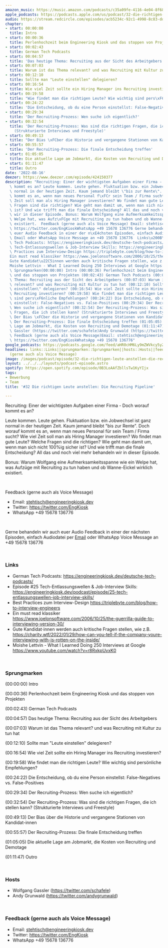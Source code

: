 ```yaml
---
amazon_music: https://music.amazon.com/podcasts/c35a09fe-4116-4e04-8f68-77d61b112e46/episodes/166a84cc-2bb3-4867-8455-afb144aebfaf/engineering-kiosk-32-die-richtigen-leute-anstellen-die-recruiting-pipeline
apple_podcasts: https://podcasts.apple.com/us/podcast/32-die-richtigen-leute-anstellen-die-recruiting-pipeline/id1603082924?i=1000576207101&uo=4
audio: https://stream.redcircle.com/episodes/acb5234c-92c1-4998-8c83-ddb1b16fff38/stream.mp3
chapter:
- start: 00:00:00
  title: Intro
- start: 00:00:36
  title: Perlenhochzeit beim Engineering Kiosk und das stoppen von Projekten
- start: 00:02:43
  title: German Tech Podcasts
- start: 00:04:57
  title: 'Das heutige Thema: Recruiting aus der Sicht des Arbeitgebers'
- start: 00:07:03
  title: Warum ist das Thema relevant? und was Recruiting mit Kultur zu tun hat
- start: 00:12:10
  title: Sollte man "Leute einstellen" delegieren?
- start: 00:16:54
  title: Wie viel Zeit sollte ein Hiring Manager ins Recruiting investieren?
- start: 00:19:58
  title: "Wie findet man die richtigen Leute? Wie wichtig sind pers\xF6nliche Empfehlungen?"
- start: 00:24:22
  title: 'Die Entscheidung, ob du eine Person einstellst: False-Negatives vs. False-Positives'
- start: 00:29:34
  title: 'Der Recruiting-Prozess: Wen suche ich eigentlich?'
- start: 00:32:54
  title: 'Der Recruiting-Prozess: Was sind die richtigen Fragen, die ich stellen kann?
    (Strukturierte Interviews und Freestyle)'
- start: 00:49:13
  title: "Der Bias \xFCber die Historie und vergangene Stationen von Kandidat-innen"
- start: 00:55:57
  title: 'Der Recruiting-Prozess: Die finale Entscheidung treffen'
- start: 01:05:05
  title: Die aktuelle Lage am Jobmarkt, die Kosten von Recruiting und Demotage
- start: 01:11:47
  title: Outro
date: '2022-08-16'
deezer: https://www.deezer.com/episode/424150377
description: "Recruiting: Einer der wichtigsten Aufgaben einer Firma - Doch worauf\
  \ kommt es an? Leute kommen. Leute gehen. Fluktuation bzw. ein Jobwechsel ist ganz\
  \ normal in der heutigen Zeit. Kaum jemand bleibt \"bis zur Rente\". Doch worauf\
  \ kommt es an, wenn man neues Personal f\xFCr sein Team / Firma sucht? Wie viel\
  \ Zeit soll man als Hiring Manager investieren? Wo findet man gute Leute? Welche\
  \ Fragen sind die richtigen? Wie geht man damit um, wenn man sich nicht 100%ig sicher\
  \ ist? Und wie trifft man die finale Entscheidung? All das und noch viel mehr behandeln\
  \ wir in dieser Episode. Bonus: Warum Wolfgang eine Aufmerksamkeitsspanne wie ein\
  \ Welpe hat, was Aufz\xFCge mit Recruiting zu tun haben und ob Wanne-Eickel wirklich\
  \ existiert.  Feedback (gerne auch als Voice Message) Email: stehtisch@engineeringkiosk.devTwitter:\
  \ https://twitter.com/EngKioskWhatsApp +49 15678 136776 Gerne behandeln wir auch\
  \ euer Audio Feedback in einer der n\xE4chsten Episoden, einfach Audiodatei per\
  \ Email oder WhatsApp Voice Message an +49 15678 136776  Links\u200B\u200BGerman\
  \ Tech Podcasts: https://engineeringkiosk.dev/deutsche-tech-podcasts/Episode #25\
  \ Tech-Entlassungswellen & Job-Interview Skills: https://engineeringkiosk.dev/podcast/episode/25-tech-entlassungswellen-job-interview-skills/Best\
  \ Practices zum Interview-Design https://triplebyte.com/blog/how-to-interview-engineers\_\
  Ein must read klassiker https://www.joelonsoftware.com/2006/10/25/the-guerrilla-guide-to-interviewing-version-30/\_\
  Gute Kandidat\u22C5innen werden auch kritische Fragen stellen, wie z.B. https://charity.wtf/2022/01/29/how-can-you-tell-if-the-company-youre-interviewing-with-is-rotten-on-the-inside/\_\
  Moishe Lettvin - What I Learned Doing 250 Interviews at Google https://www.youtube.com/watch?v=r8RxkpUvxK0\_\
  \ Sprungmarken(00:00:00) Intro (00:00:36) Perlenhochzeit beim Engineering Kiosk\
  \ und das stoppen von Projekten (00:02:43) German Tech Podcasts (00:04:57) Das heutige\
  \ Thema: Recruiting aus der Sicht des Arbeitgebers (00:07:03) Warum ist das Thema\
  \ relevant? und was Recruiting mit Kultur zu tun hat (00:12:10) Sollte man \"Leute\
  \ einstellen\" delegieren? (00:16:54) Wie viel Zeit sollte ein Hiring Manager ins\
  \ Recruiting investieren? (00:19:58) Wie findet man die richtigen Leute? Wie wichtig\
  \ sind pers\xF6nliche Empfehlungen? (00:24:22) Die Entscheidung, ob du eine Person\
  \ einstellst: False-Negatives vs. False-Positives (00:29:34) Der Recruiting-Prozess:\
  \ Wen suche ich eigentlich? (00:32:54) Der Recruiting-Prozess: Was sind die richtigen\
  \ Fragen, die ich stellen kann? (Strukturierte Interviews und Freestyle) (00:49:13)\
  \ Der Bias \xFCber die Historie und vergangene Stationen von Kandidat-innen (00:55:57)\
  \ Der Recruiting-Prozess: Die finale Entscheidung treffen (01:05:05) Die aktuelle\
  \ Lage am Jobmarkt, die Kosten von Recruiting und Demotage (01:11:47) Outro  HostsWolfgang\
  \ Gassler (https://twitter.com/schafele)Andy Grunwald (https://twitter.com/andygrunwald)\
  \ Feedback (gerne auch als Voice Message)Email: stehtisch@engineeringkiosk.devTwitter:\
  \ https://twitter.com/EngKioskWhatsApp +49 15678 136776"
google_podcasts: https://podcasts.google.com/feed/aHR0cHM6Ly9mZWVkcy5yZWRjaXJjbGUuY29tLzBlY2ZkZmQ3LWZkYTEtNGMzZC05NTE1LTQ3NjcyN2Y5ZGY1ZQ/episode/MWVmMzEwMWMtMWYzNi00NmQ1LTg1OTQtZWYyZTM5ODFmNWEz?sa=X&ved=2ahUKEwiyvMa20sr5AhWmkGoFHRKaARkQkfYCegQIARAF
headlines: links::Links||sprungmarken::Sprungmarken||hosts::Hosts||feedback-gerne-auch-als-voice-message::Feedback
  (gerne auch als Voice Message)
image: /images/podcast/episode/32-die-richtigen-leute-anstellen-die-recruiting-pipeline.jpg
layout: ../../../layouts/podcast-episode.astro
spotify: https://open.spotify.com/episode/0B3LoAAfZbllsTw1KyYIjx
tags:
- Bewerbung
- Team
title: '#32 Die richtigen Leute anstellen: Die Recruiting Pipeline'

---
```

<p>Recruiting: Einer der wichtigsten Aufgaben einer Firma - Doch worauf kommt es an?</p><p>Leute kommen. Leute gehen. Fluktuation bzw. ein Jobwechsel ist ganz normal in der heutigen Zeit. Kaum jemand bleibt &#34;bis zur Rente&#34;. Doch worauf kommt es an, wenn man neues Personal für sein Team / Firma sucht? Wie viel Zeit soll man als Hiring Manager investieren? Wo findet man gute Leute? Welche Fragen sind die richtigen? Wie geht man damit um, wenn man sich nicht 100%ig sicher ist? Und wie trifft man die finale Entscheidung? All das und noch viel mehr behandeln wir in dieser Episode.</p><p>Bonus: Warum Wolfgang eine Aufmerksamkeitsspanne wie ein Welpe hat, was Aufzüge mit Recruiting zu tun haben und ob Wanne-Eickel wirklich existiert.</p><p><br></p><p>Feedback (gerne auch als Voice Message)</p><ul><li>Email: <a href="mailto:stehtisch@engineeringkiosk.dev" rel="nofollow">stehtisch@engineeringkiosk.dev</a></li><li>Twitter: <a href="https://twitter.com/EngKiosk" rel="nofollow">https://twitter.com/EngKiosk</a></li><li>WhatsApp +49 15678 136776</li></ul><p><br></p><p>Gerne behandeln wir auch euer Audio Feedback in einer der nächsten Episoden, einfach Audiodatei per <a href="https://engineeringkiosk.dev/kontakt/" rel="nofollow">Email</a> oder WhatsApp Voice Message an +49 15678 136776</p><p><br></p><h3 id="links">Links</h3><ul><li>​​German Tech Podcasts: <a href="https://engineeringkiosk.dev/deutsche-tech-podcasts/" rel="nofollow">https://engineeringkiosk.dev/deutsche-tech-podcasts/</a></li><li>Episode #25 Tech-Entlassungswellen &amp; Job-Interview Skills: <a href="https://engineeringkiosk.dev/podcast/episode/25-tech-entlassungswellen-job-interview-skills/" rel="nofollow">https://engineeringkiosk.dev/podcast/episode/25-tech-entlassungswellen-job-interview-skills/</a></li><li>Best Practices zum Interview-Design <a href="https://triplebyte.com/blog/how-to-interview-engineers" rel="nofollow">https://triplebyte.com/blog/how-to-interview-engineers</a> </li><li>Ein must read klassiker <a href="https://www.joelonsoftware.com/2006/10/25/the-guerrilla-guide-to-interviewing-version-30/" rel="nofollow">https://www.joelonsoftware.com/2006/10/25/the-guerrilla-guide-to-interviewing-version-30/</a> </li><li>Gute Kandidat⋅innen werden auch kritische Fragen stellen, wie z.B. <a href="https://charity.wtf/2022/01/29/how-can-you-tell-if-the-company-youre-interviewing-with-is-rotten-on-the-inside/" rel="nofollow">https://charity.wtf/2022/01/29/how-can-you-tell-if-the-company-youre-interviewing-with-is-rotten-on-the-inside/</a> </li><li>Moishe Lettvin - What I Learned Doing 250 Interviews at Google <a href="https://www.youtube.com/watch?v=r8RxkpUvxK0" rel="nofollow">https://www.youtube.com/watch?v=r8RxkpUvxK0</a> </li></ul><p><br></p><h3 id="sprungmarken">Sprungmarken</h3><p>(00:00:00) Intro</p><p>(00:00:36) Perlenhochzeit beim Engineering Kiosk und das stoppen von Projekten</p><p>(00:02:43) German Tech Podcasts</p><p>(00:04:57) Das heutige Thema: Recruiting aus der Sicht des Arbeitgebers</p><p>(00:07:03) Warum ist das Thema relevant? und was Recruiting mit Kultur zu tun hat</p><p>(00:12:10) Sollte man &#34;Leute einstellen&#34; delegieren?</p><p>(00:16:54) Wie viel Zeit sollte ein Hiring Manager ins Recruiting investieren?</p><p>(00:19:58) Wie findet man die richtigen Leute? Wie wichtig sind persönliche Empfehlungen?</p><p>(00:24:22) Die Entscheidung, ob du eine Person einstellst: False-Negatives vs. False-Positives</p><p>(00:29:34) Der Recruiting-Prozess: Wen suche ich eigentlich?</p><p>(00:32:54) Der Recruiting-Prozess: Was sind die richtigen Fragen, die ich stellen kann? (Strukturierte Interviews und Freestyle)</p><p>(00:49:13) Der Bias über die Historie und vergangene Stationen von Kandidat-innen</p><p>(00:55:57) Der Recruiting-Prozess: Die finale Entscheidung treffen</p><p>(01:05:05) Die aktuelle Lage am Jobmarkt, die Kosten von Recruiting und Demotage</p><p>(01:11:47) Outro</p><p><br></p><h3 id="hosts">Hosts</h3><ul><li>Wolfgang Gassler (<a href="https://twitter.com/schafele" rel="nofollow">https://twitter.com/schafele</a>)</li><li>Andy Grunwald (<a href="https://twitter.com/andygrunwald" rel="nofollow">https://twitter.com/andygrunwald</a>)</li></ul><p><br></p><h3 id="feedback-gerne-auch-als-voice-message">Feedback (gerne auch als Voice Message)</h3><ul><li>Email: <a href="mailto:stehtisch@engineeringkiosk.dev" rel="nofollow">stehtisch@engineeringkiosk.dev</a></li><li>Twitter: <a href="https://twitter.com/EngKiosk" rel="nofollow">https://twitter.com/EngKiosk</a></li><li>WhatsApp +49 15678 136776</li></ul>